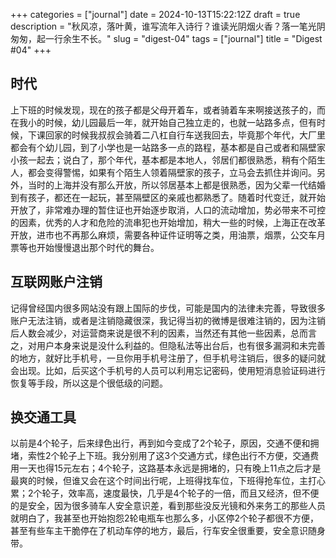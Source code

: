 +++
categories = ["journal"]
date = 2024-10-13T15:22:12Z
draft = true
description = "秋风凉，落叶黄，谁写流年入诗行？谁读光阴烟火香？落一笔光阴匆匆，起一行余生不长。"
slug = "digest-04"
tags = ["journal"]
title = "Digest #04"
+++
## 时代
上下班的时候发现，现在的孩子都是父母开着车，或者骑着车来啊接送孩子的，而在我小的时候，幼儿园最后一年，就开始自己独立走的，也就一站路多点，但有时候，下课回家的时候我叔叔会骑着二八杠自行车送我回去，毕竟那个年代，大厂里都会有个幼儿园，到了小学也是一站路多一点的路程，基本都是自己或者和隔壁家小孩一起去；说白了，那个年代，基本都是本地人，邻居们都很熟悉，稍有个陌生人，都会变得警惕，如果有个陌生人领着隔壁家的孩子，立马会去抓住并询问。另外，当时的上海并没有那么开放，所以邻居基本上都是很熟悉，因为父辈一代结婚到有孩子，都还在一起玩，甚至隔壁区的亲戚也都熟悉了。随着时代变迁，就开始开放了，非常难办理的暂住证也开始逐步取消，人口的流动增加，势必带来不可控的因素，优秀的人才和危险的流串犯也开始增加，稍大一些的时候，上海正在改革开放，进市也不再那么麻烦，需要各种证件证明等之类，用油票，烟票，公交车月票等也开始慢慢退出那个时代的舞台。

## 互联网账户注销
记得曾经国内很多网站没有跟上国际的步伐，可能是国内的法律未完善，导致很多账户无法注销，或者是注销隐藏很深，我记得当初的微博是很难注销的，因为注销后人数会减少，对运营商来说是很不利的因素，当然还有其他一些因素，总而言之，对用户本身来说是没什么利益的。但隐私法等出台后，也有很多漏洞和未完善的地方，就好比手机号，一旦你用手机号注册了，但手机号注销后，很多的疑问就会出现。比如，后买这个手机号的人员可以利用忘记密码，使用短消息验证码进行恢复等手段，所以这是个很低级的问题。

## 换交通工具
以前是4个轮子，后来绿色出行，再到如今变成了2个轮子，原因，交通不便和拥堵，索性2个轮子上下班。我分别用了这3个交通方式，绿色出行不方便，交通费用一天也得15元左右；4个轮子，这路基本永远是拥堵的，只有晚上11点之后才是最爽的时候，但谁又会在这个时间出行呢，上班得找车位，下班得抢车位，主打心累；2个轮子，效率高，速度最快，几乎是4个轮子的一倍，而且又经济，但不便的是安全，因为很多骑车人安全意识差，看到那些没反光镜和外来务工的那些人员就明白了，我甚至也开始抱怨2轮电瓶车也那么多，小区停2个轮子都很不方便，甚至有些车主干脆停在了机动车停的地方，最后，行车安全很重要，安全意识随身带。